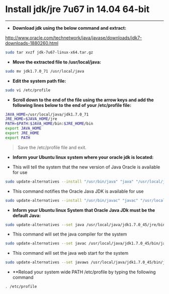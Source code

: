 # **Install jdk/jre 7u67 in 14.04 64-bit**
---

* **Download jdk using the below command and extract:**

http://www.oracle.com/technetwork/java/javase/downloads/jdk7-downloads-1880260.html

```sh
sudo tar xvzf jdk-7u67-linux-x64.tar.gz
```

* **Move the extracted file to /usr/local/java:**

```sh
sudo mv jdk1.7.0_71 /usr/local/java
```
* **Edit the system path file:**

```sh
sudo vi /etc/profile
```
* **Scroll down to the end of the file using the arrow keys and add the following lines below to the end of your /etc/profile file:**

```sh
JAVA_HOME=/usr/local/java/jdk1.7.0_71
JRE_HOME=$JAVA_HOME/jre
PATH=$PATH:$JAVA_HOME/bin:$JRE_HOME/bin
export JAVA_HOME
export JRE_HOME
export PATH
```
> Save the /etc/profile file and exit.

* **Inform your Ubuntu linux system where your oracle jdk is located:**

* This will tell the system that the new version of Java Oracle is available for use

```sh
sudo update-alternatives --install "/usr/bin/java" "java" "/usr/local/java/jdk1.7.0_71/jre/bin/java" 1
```

* This command notifies the Oracle Java JDK is available for use

```sh
sudo update-alternatives --install "/usr/bin/javac" "javac" "/usr/local/java/jdk1.7.0_71/bin/javac" 1
```

* **Inform your Ubuntu linux System that Oracle Java JDk must be the default Java:**

```sh
sudo update-alternatives --set java /usr/local/java/jdk1.7.0_45/jre/bin/java
```

* This command will set the java compiler for the system

```sh
sudo update-alternatives --set javac /usr/local/java/jdk1.7.0_45/bin/javac
```
* This command will set the java web start for the system

```sh
sudo update-alternatives --set javaws /usr/local/java/jdk1.7.0_45/bin/javaws
```
* **Reload your system wide PATH /etc/profile by typing the following command

```sh
. /etc/profile
```